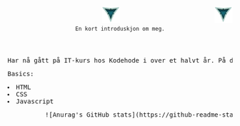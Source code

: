 <header>
     <div>
          <img src="./LOOGOO.png" alt="3 Vs logo" id="logo" width="40" height="37" >
          <img align="right" src="./LOOGOO.png" alt="3 Vs logo" id="logo" width="40" height="37" >
     </div>
     
 <div>
     <code align="center" font-size="12rem">En kort introduskjon om meg.</code>
 </div>
 </header>
 
<body>
     <pre>Har nå gått på IT-kurs hos Kodehode i over et halvt år. På denne tiden har jeg lært meg følgende:<pre>Basics:<pre><li>HTML</li><li>CSS</li><li>Javascript</li></pre><pre>
          ![Anurag's GitHub stats](https://github-readme-stats.vercel.app/api?username=anuraghazra&theme=rose_pine&show_icons=true)
     </body>
